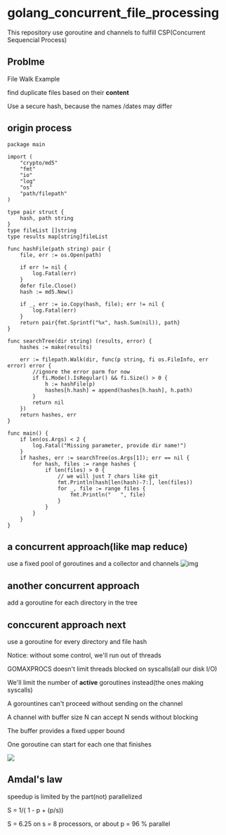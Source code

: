# golang_concurrent_file_processing

This repository use goroutine and channels to fulfill CSP(Concurrent Sequencial Process)

## Problme

File Walk Example

find duplicate files based on their **content**

Use a secure hash, because the names /dates may differ
## origin process
```golang
package main

import (
	"crypto/md5"
	"fmt"
	"io"
	"log"
	"os"
	"path/filepath"
)

type pair struct {
	hash, path string
}
type fileList []string
type results map[string]fileList

func hashFile(path string) pair {
	file, err := os.Open(path)

	if err != nil {
		log.Fatal(err)
	}
	defer file.Close()
	hash := md5.New()

	if _, err := io.Copy(hash, file); err != nil {
		log.Fatal(err)
	}
	return pair{fmt.Sprintf("%x", hash.Sum(nil)), path}
}

func searchTree(dir string) (results, error) {
	hashes := make(results)

	err := filepath.Walk(dir, func(p string, fi os.FileInfo, err error) error {
		//ignore the error parm for now
		if fi.Mode().IsRegular() && fi.Size() > 0 {
			h := hashFile(p)
			hashes[h.hash] = append(hashes[h.hash], h.path)
		}
		return nil
	})
	return hashes, err
}

func main() {
	if len(os.Args) < 2 {
		log.Fatal("Missing parameter, provide dir name!")
	}
	if hashes, err := searchTree(os.Args[1]); err == nil {
		for hash, files := range hashes {
			if len(files) > 0 {
				// we will just 7 chars like git
				fmt.Println(hash[len(hash)-7:], len(files))
				for _, file := range files {
					fmt.Println("   ", file)
				}
			}
		}
	}
}

```
## a concurrent approach(like map reduce)

use a fixed pool of goroutines and a collector and channels
![img](https://i.imgur.com/VJNNY2t.png)

## another concurrent approach

add a goroutine for each directory in the tree

## conccurent approach next

use a goroutine for every directory and file hash

Notice: without some control, we'll run out of threads

GOMAXPROCS doesn't limit threads blocked on syscalls(all our disk I/O)

We'll limit the number of **active** goroutines instead(the ones making syscalls)

A gorountines can't proceed without sending on the channel

A channel with buffer size N can accept N sends without blocking

The buffer provides a fixed upper bound

One goroutine can start for each one that finishes

![](https://i.imgur.com/hYBic0z.png)

## Amdal's law

speedup is limited by the part(not) parallelized

S = 1/( 1 - p + (p/s))

S = 6.25 on s = 8 processors, or about p = 96 % parallel
